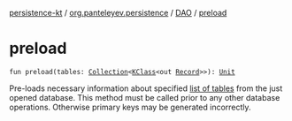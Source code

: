 [persistence-kt](../../index.md) / [org.panteleyev.persistence](../index.md) / [DAO](index.md) / [preload](.)

# preload

`fun preload(tables: `[`Collection`](https://kotlinlang.org/api/latest/jvm/stdlib/kotlin.collections/-collection/index.html)`<`[`KClass`](https://kotlinlang.org/api/latest/jvm/stdlib/kotlin.reflect/-k-class/index.html)`<out `[`Record`](../-record/index.md)`>>): `[`Unit`](https://kotlinlang.org/api/latest/jvm/stdlib/kotlin/-unit/index.html)

Pre-loads necessary information about specified [list of tables](preload.md#org.panteleyev.persistence.DAO$preload(kotlin.collections.Collection((kotlin.reflect.KClass((org.panteleyev.persistence.Record)))))/tables) from the just opened database.
This method must be called prior to any other database operations. Otherwise primary keys may be generated
incorrectly.

